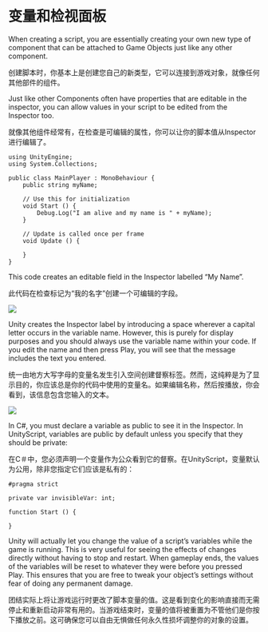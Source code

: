 <!-- > 原文：[Variables and the Inspector](http://docs.unity3d.com/Manual/VariablesAndTheInspector.html) -->

<!-- Unity Manual > Scripting > Scripting Overview > Creating and Using Scripts -->
<!-- Unity 手册 <i class="fa fa-angle-right"/> 脚本 <i class="fa fa-angle-right"/> 脚本概述 <i class="fa fa-angle-right"/> 变量和检视面板 -->

<!-- # Variables and the Inspector -->
# 变量和检视面板

When creating a script, you are essentially creating your own new type of component that can be attached to Game Objects just like any other component.

创建脚本时，你基本上是创建您自己的新类型，它可以连接到游戏对象，就像任何其他部件的组件。

Just like other Components often have properties that are editable in the inspector, you can allow values in your script to be edited from the Inspector too.

就像其他组件经常有，在检查是可编辑的属性，你可以让你的脚本值从Inspector进行编辑了。

```
using UnityEngine;
using System.Collections;

public class MainPlayer : MonoBehaviour {
    public string myName;
    
    // Use this for initialization
    void Start () {
        Debug.Log("I am alive and my name is " + myName);
    }
    
    // Update is called once per frame
    void Update () {
    
    }
}
```

This code creates an editable field in the Inspector labelled “My Name”.

此代码在检查标记为“我的名字”创建一个可编辑的字段。


![](http://docs.unity3d.com/540/Documentation/uploads/Main/EditingVarInspector.png)

Unity creates the Inspector label by introducing a space wherever a capital letter occurs in the variable name. However, this is purely for display purposes and you should always use the variable name within your code. If you edit the name and then press Play, you will see that the message includes the text you entered.

统一由地方大写字母的变量名发生引入空间创建督察标签。然而，这纯粹是为了显示目的，你应该总是你的代码中使用的变量名。如果编辑名称，然后按播放，你会看到，该信息包含您输入的文本。

![](http://docs.unity3d.com/540/Documentation/uploads/Main/DebugLogMessage.png)

In C#, you must declare a variable as public to see it in the Inspector. In UnityScript, variables are public by default unless you specify that they should be private:

在C＃中，您必须声明一个变量作为公众看到它的督察。在UnityScript，变量默认为公用，除非您指定它们应该是私有的：

```
#pragma strict

private var invisibleVar: int;

function Start () {

}
```

Unity will actually let you change the value of a script’s variables while the game is running. This is very useful for seeing the effects of changes directly without having to stop and restart. When gameplay ends, the values of the variables will be reset to whatever they were before you pressed Play. This ensures that you are free to tweak your object’s settings without fear of doing any permanent damage.

团结实际上将让游戏运行时更改了脚本变量的值。这是看到变化的影响直接而无需停止和重新启动非常有用的。当游戏结束时，变量的值将被重置为不管他们是你按下播放之前。这可确保您可以自由无惧做任何永久性损坏调整你的对象的设置。
